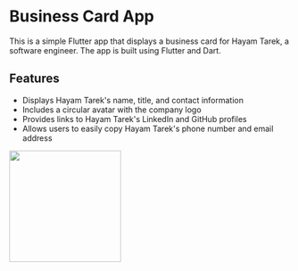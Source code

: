 # Business Card App

This is a simple Flutter app that displays a business card for Hayam Tarek, a software engineer. The app is built using Flutter and Dart.

## Features

* Displays Hayam Tarek's name, title, and contact information
* Includes a circular avatar with the company logo
* Provides links to Hayam Tarek's LinkedIn and GitHub profiles
* Allows users to easily copy Hayam Tarek's phone number and email address

<def>
<img src =  https://github.com/hayam-tarek/business_card/assets/125991048/eb10e878-6e2c-4cbf-94ec-11cb48778601 width = 200>
</def>
